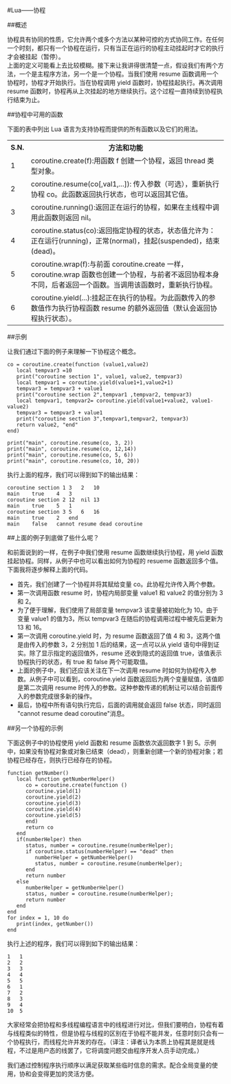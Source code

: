 #Lua——协程  

##概述 
 
协程具有协同的性质，它允许两个或多个方法以某种可控的方式协同工作。在任何一个时刻，都只有一个协程在运行，只有当正在运行的协程主动挂起时才它的执行才会被挂起（暂停）。  
上面的定义可能看上去比较模糊。接下来让我讲得很清楚一点，假设我们有两个方法，一个是主程序方法，另一个是一个协程。当我们使用 resume 函数调用一个协程时，协程才开始执行。当在协程调用 yield 函数时，协程挂起执行。再次调用 resume 函数时，协程再从上次挂起的地方继续执行。这个过程一直持续到协程执行结束为止。  

##协程中可用的函数  

下面的表中列出 Lua 语言为支持协程而提供的所有函数以及它们的用法。  

<table>
	<tr>
		<th>S.N.</th>
		<th>方法和功能</th>
	</tr>
	<tr>
		<td>1</td>
		<td>coroutine.create(f):用函数 f 创建一个协程，返回 thread 类型对象。</td>
	</tr>
	<tr>
		<td>2</td>
		<td>coroutine.resume(co[,val1,...]): 传入参数（可选），重新执行协程 co。此函数返回执行状态，也可以返回其它值。</td>
	</tr>
	<tr>
		<td>3</td>
		<td>coroutine.running():返回正在运行的协程，如果在主线程中调用此函数则返回 nil。</td>
	</tr>
	<tr>
		<td>4</td>
		<td>coroutine.status(co):返回指定协程的状态，状态值允许为：正在运行(running)，正常(normal)，挂起(suspended)，结束(dead)。</td>
	</tr>
	<tr>
		<td>5</td>
		<td>coroutine.wrap(f):与前面 coroutine.create 一样，coroutine.wrap 函数也创建一个协程，与前者不返回协程本身不同，后者返回一个函数。当调用该函数时，重新执行协程。</td>
	</tr>
	<tr>
		<td>6</td>
		<td>coroutine.yield(...):挂起正在执行的协程。为此函数传入的参数值作为执行协程函数 resume 的额外返回值（默认会返回协程执行状态）。</td>
	</tr>
</table>

##示例  

让我们通过下面的例子来理解一下协程这个概念。  

```
co = coroutine.create(function (value1,value2)
   local tempvar3 =10
   print("coroutine section 1", value1, value2, tempvar3)
   local tempvar1 = coroutine.yield(value1+1,value2+1)
   tempvar3 = tempvar3 + value1
   print("coroutine section 2",tempvar1 ,tempvar2, tempvar3)
   local tempvar1, tempvar2= coroutine.yield(value1+value2, value1-value2)
   tempvar3 = tempvar3 + value1
   print("coroutine section 3",tempvar1,tempvar2, tempvar3)
   return value2, "end"
end)

print("main", coroutine.resume(co, 3, 2))
print("main", coroutine.resume(co, 12,14))
print("main", coroutine.resume(co, 5, 6))
print("main", coroutine.resume(co, 10, 20))
```  

执行上面的程序，我们可以得到如下的输出结果：  

```
coroutine section 1	3	2	10
main	true	4	3
coroutine section 2	12	nil	13
main	true	5	1
coroutine section 3	5	6	16
main	true	2	end
main	false	cannot resume dead coroutine
```  

##上面的例子到底做了些什么呢？  

和前面说到的一样，在例子中我们使用 resume 函数继续执行协程，用 yield 函数挂起协程。同样，从例子中也可以看出如何为协程的 resueme 函数返回多个值。下面我将逐步解释上面的代码。  

<ul>
	<li>首先，我们创建了一个协程并将其赋给变量 co。此协程允许传入两个参数。</li>
	<li>第一次调用函数 resume 时，协程内局部变量 value1 和 value2 的值分别为 3 和 2。</li>
	<li>为了便于理解，我们使用了局部变量 tempvar3 该变量被初始化为 10。由于变量 value1 的值为3，所以 tempvar3 在随后的协程调用过程中被先后更新为 13 和 16。</li>
	<li>第一次调用 coroutine.yield 时，为 resume 函数返回了值 4 和 3，这两个值是由传入的参数 3，2 分别加 1 后的结果，这一点可以从 yield 语句中得到证实。除了显示指定的返回值外，resume 还收到隐式的返回值 true，该值表示协程执行的状态，有 true 和 false 两个可能取值。</li>
	<li>上面的例子中，我们还应该关注在下一次调用 resume 时如何为协程传入参数。从例子中可以看到，coroutine.yield 函数返回后为两个变量赋值，该值即是第二次调用 resume 时传入的参数。这种参数传递的机制让可以结合前面传入的参数完成很多新的操作。</li>
	<li>最后，协程中所有语句执行完后，后面的调用就会返回 false 状态，同时返回 "cannot resume dead coroutine"消息。</li>
</ul>

##另一个协程的示例  

下面这例子中的协程使用 yield 函数和 resume 函数依次返回数字 1 到 5。示例中，如果没有协程对象或对象已结束（dead），则重新创建一个新的协程对象；若协程已经存在，则执行已经存在的协程。  

```
function getNumber()
   local function getNumberHelper()
      co = coroutine.create(function ()
      coroutine.yield(1)
      coroutine.yield(2)
      coroutine.yield(3)
      coroutine.yield(4)
      coroutine.yield(5)
      end)
      return co
   end
   if(numberHelper) then
      status, number = coroutine.resume(numberHelper);
      if coroutine.status(numberHelper) == "dead" then
         numberHelper = getNumberHelper()
         status, number = coroutine.resume(numberHelper);
      end
      return number
   else
      numberHelper = getNumberHelper()
      status, number = coroutine.resume(numberHelper);
      return number
   end
end
for index = 1, 10 do
   print(index, getNumber())
end
```  
执行上述的程序，我们可以得到如下的输出结果：  

```
1	1
2	2
3	3
4	4
5	5
6	1
7	2
8	3
9	4
10	5
```

大家经常会把协程和多线程编程语言中的线程进行对比，但我们要明白，协程有着与线程类似的特性，但是协程与线程的区别在于协程不能并发，任意时刻只会有一个协程执行，而线程允许并发的存在。（译注：译者认为本质上协程其是就是线程，不过是用户态的线罢了，它将调度问题交由程序开发人员手动完成。）  

我们通过控制程序执行顺序以满足获取某些临时信息的需求。配合全局变量的使用，协和会变得更加的灵活方便。